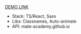 [DEMO LINK](https://stanislav-topikha.github.io/react_todo-app-with-api/)

- Stack: TS/React, Sass
- Libs: Classnames, Auto-animate
- API: mate-academy.github.io
